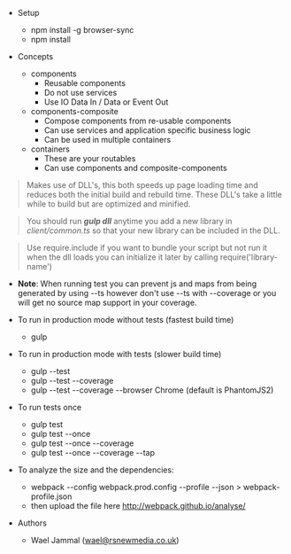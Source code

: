 - Setup
    - npm install -g browser-sync
    - npm install
    
- Concepts
    - components
        - Reusable components
        - Do not use services
        - Use IO Data In / Data or Event Out
    - components-composite
        - Compose components from re-usable components
        - Can use services and application specific business logic
        - Can be used in multiple containers
    - containers
        - These are your routables
        - Can use components and composite-components
    
> Makes use of DLL's, this both speeds up page loading time and reduces both the
> initial build and rebuild time. These DLL's take a little while to build but are 
> optimized and minified.

> You should run ***gulp dll*** anytime you add a new library in *client/common.ts* so that your new 
> library can be included in the DLL.

> Use require.include if you want to bundle your script but not run it when the dll loads you
> can initialize it later by calling require('library-name')

- **Note**: When running test you can prevent js and maps from being generated by 
using --ts however don't use --ts with --coverage or you will get no source map support in your coverage.

- To run in production mode without tests (fastest build time)
    - gulp

- To run in production mode with tests (slower build time)
    - gulp --test
    - gulp --test --coverage
    - gulp --test --coverage --browser Chrome (default is PhantomJS2)

- To run tests once
    - gulp test
    - gulp test --once
    - gulp test --once --coverage
    - gulp test --once --coverage --tap

- To analyze the size and the dependencies: 
    - webpack --config webpack.prod.config --profile --json > webpack-profile.json
    - then upload the file here http://webpack.github.io/analyse/
    
- Authors
    - Wael Jammal (wael@rsnewmedia.co.uk)